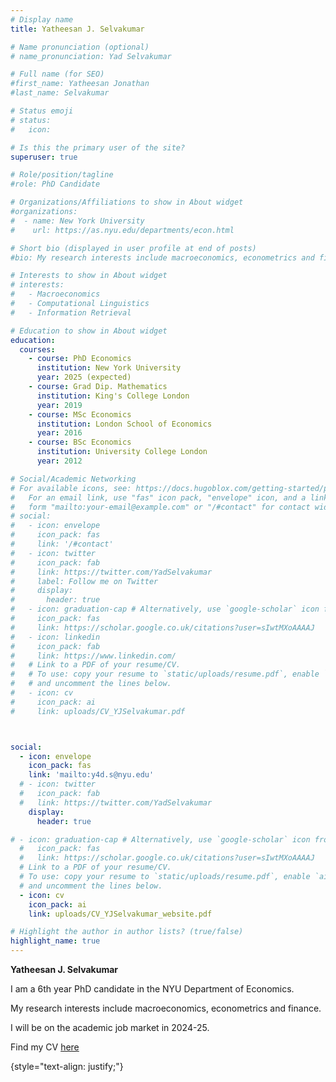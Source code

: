 ```yaml
---
# Display name
title: Yatheesan J. Selvakumar

# Name pronunciation (optional)
# name_pronunciation: Yad Selvakumar

# Full name (for SEO)
#first_name: Yatheesan Jonathan
#last_name: Selvakumar

# Status emoji
# status:
#   icon: 

# Is this the primary user of the site?
superuser: true

# Role/position/tagline
#role: PhD Candidate

# Organizations/Affiliations to show in About widget
#organizations:
#  - name: New York University
#    url: https://as.nyu.edu/departments/econ.html

# Short bio (displayed in user profile at end of posts)
#bio: My research interests include macroeconomics, econometrics and finance

# Interests to show in About widget
# interests:
#   - Macroeconomics  
#   - Computational Linguistics
#   - Information Retrieval

# Education to show in About widget
education:
  courses:
    - course: PhD Economics
      institution: New York University
      year: 2025 (expected)
    - course: Grad Dip. Mathematics
      institution: King's College London
      year: 2019
    - course: MSc Economics
      institution: London School of Economics
      year: 2016
    - course: BSc Economics
      institution: University College London
      year: 2012

# Social/Academic Networking
# For available icons, see: https://docs.hugoblox.com/getting-started/page-builder/#icons
#   For an email link, use "fas" icon pack, "envelope" icon, and a link in the
#   form "mailto:your-email@example.com" or "/#contact" for contact widget.
# social:
#   - icon: envelope
#     icon_pack: fas
#     link: '/#contact'
#   - icon: twitter
#     icon_pack: fab
#     link: https://twitter.com/YadSelvakumar
#     label: Follow me on Twitter
#     display:
#       header: true
#   - icon: graduation-cap # Alternatively, use `google-scholar` icon from `ai` icon pack
#     icon_pack: fas
#     link: https://scholar.google.co.uk/citations?user=sIwtMXoAAAAJ
#   - icon: linkedin
#     icon_pack: fab
#     link: https://www.linkedin.com/
#   # Link to a PDF of your resume/CV.
#   # To use: copy your resume to `static/uploads/resume.pdf`, enable `ai` icons in `params.yaml`,
#   # and uncomment the lines below.
#   - icon: cv
#     icon_pack: ai
#     link: uploads/CV_YJSelvakumar.pdf



social:
  - icon: envelope
    icon_pack: fas
    link: 'mailto:y4d.s@nyu.edu'
  # - icon: twitter
  #   icon_pack: fab
  #   link: https://twitter.com/YadSelvakumar
    display:
      header: true

# - icon: graduation-cap # Alternatively, use `google-scholar` icon from `ai` icon pack
  #   icon_pack: fas
  #   link: https://scholar.google.co.uk/citations?user=sIwtMXoAAAAJ
  # Link to a PDF of your resume/CV.
  # To use: copy your resume to `static/uploads/resume.pdf`, enable `ai` icons in `params.yaml`,
  # and uncomment the lines below.
  - icon: cv
    icon_pack: ai
    link: uploads/CV_YJSelvakumar_website.pdf

# Highlight the author in author lists? (true/false)
highlight_name: true
---
```


**Yatheesan J. Selvakumar**

I am a 6th year PhD candidate in the NYU Department of Economics. 

My research interests include macroeconomics, econometrics and finance. 

I will be on the academic job market in 2024-25.

Find my CV [here](/static/uploads/CV_YJSelvakumar_website.pdf)


{style="text-align: justify;"}

